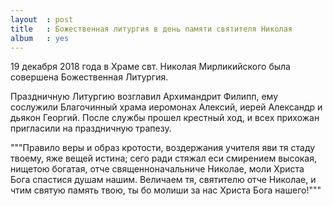 ```yaml
---
layout  : post
title   : Божественная литургия в день памяти святителя Николая
album   : yes
---
```

19 декабря 2018 года в Храме свт. Николая Мирликийского была совершена Божественная Литургия.

Праздничную Литургию возглавил Архимандрит Филипп, ему сослужили Благочинный храма иеромонах Алексий, иерей Александр и дьякон Георгий. 
После службы прошел крестный ход, и всех прихожан пригласили на праздничную трапезу. 

"""Правило веры и образ кротости, воздержания учителя яви тя стаду твоему, яже вещей истина; сего ради стяжал еси смирением высокая, нищетою богатая, отче священноначальниче Николае, моли Христа Бога спастися душам нашим.
Величаем тя, святителю отче Николае, и чтим святую память твою, ты бо молиши за нас Христа Бога нашего!"""
